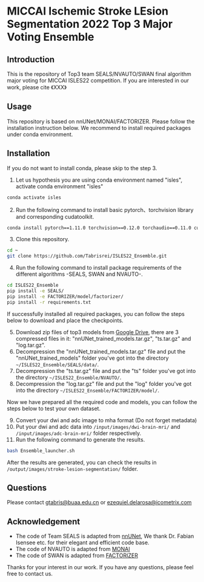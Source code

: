 # MICCAI Ischemic Stroke LEsion Segmentation 2022 Top 3 Major Voting Ensemble

## Introduction

This is the repository of Top3 team SEALS/NVAUTO/SWAN final algorithm major voting for MICCAI ISLES22 competition. If you are interested in our work, please cite 《XXX》

## Usage

This repository is based on nnUNet/MONAI/FACTORIZER. Please follow the installation instruction below. We recommend to install required packages under conda environment.

## Installation

If you do not want to install conda, please skip to the step 3.

1. Let us hypothesis you are using conda environment named "isles", activate conda environment "isles"

```bash
conda activate isles
```

2. Run the following command to install basic pytorch、torchvision library and corresponding cudatoolkit.

```bash
conda install pytorch==1.11.0 torchvision==0.12.0 torchaudio==0.11.0 cudatoolkit=11.3 -c pytorch
```

3. Clone this repository.

```bash
cd ~
git clone https://github.com/Tabrisrei/ISLES22_Ensemble.git
```

4. Run the following command to install package requirements of the different algorithms -SEALS, SWAN and NVAUTO-.

```bash
cd ISLES22_Ensemble
pip install -e SEALS/
pip install -e FACTORIZER/model/factorizer/
pip install -r requirements.txt
```

If successfully installed all required packages, you can follow  the steps below to download and place the checkpoints.

5. Download zip files of top3 models from [Google Drive](https://drive.google.com/drive/folders/1GQP5nmtoIfhyu2LHCzPVYnZZ7ZQDX1go?usp=drive_link), there are 3 compressed files in it: "nnUNet_trained_models.tar.gz", "ts.tar.gz" and "log.tar.gz".
6. Decompression the "nnUNet_trained_models.tar.gz" file and put the "nnUNet_trained_models" folder you've got into the directory `~/ISLES22_Ensemble/SEALS/data/`.
7. Decompression the "ts.tar.gz" file and put the "ts" folder you've got into the directory `~/ISLES22_Ensemble/NVAUTO/`.
8. Decompression the "log.tar.gz" file and put the "log" folder you've got into the directory `~/ISLES22_Ensemble/FACTORIZER/model/`.

Now we have prepared all the required code and models, you can follow the steps below to test your own dataset. 

9. Convert your dwi and adc image to mha format (Do not forget metadata)
10. Put your dwi and adc data into `/input/images/dwi-brain-mri/` and `/input/images/adc-brain-mri/` folder respectively.
11. Run the following command to generate the results.

```bash
bash Ensemble_launcher.sh
```

After the results are generated, you can check the results in `/output/images/stroke-lesion-segmentation/` folder.

## Questions

Please contact gtabris@buaa.edu.cn or ezequiel.delarosa@icometrix.com

## Acknowledgement

- The code of Team SEALS is adapted from [nnUNet](https://github.com/MIC-DKFZ/nnUNet), We thank Dr. Fabian Isensee etc. for their elegant and efficient code base.
- The code of NVAUTO is adapted from [MONAI](https://github.com/Project-MONAI/MONAI)
- The code of SWAN is adapted from [FACTORIZER](https://github.com/pashtari/factorizer)

Thanks for your interest in our work. If you have any questions, please feel free to contact us.
